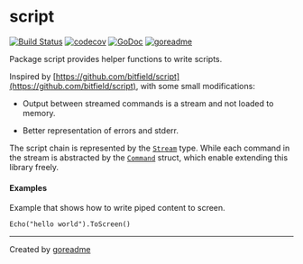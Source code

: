 # script

[![Build Status](https://travis-ci.org/posener/script.svg?branch=master)](https://travis-ci.org/posener/script)
[![codecov](https://codecov.io/gh/posener/script/branch/master/graph/badge.svg)](https://codecov.io/gh/posener/script)
[![GoDoc](https://godoc.org/github.com/posener/script?status.svg)](http://godoc.org/github.com/posener/script)
[![goreadme](https://goreadme.herokuapp.com/badge/posener/script.svg)](https://goreadme.herokuapp.com)

Package script provides helper functions to write scripts.

Inspired by [https://github.com/bitfield/script](https://github.com/bitfield/script), with some small modifications:

* Output between streamed commands is a stream and not loaded to memory.

* Better representation of errors and stderr.

The script chain is represented by the
[`Stream`](https://godoc.org/github.com/posener/script#Stream) type. While each command in the
stream is abstracted by the [`Command`](https://godoc.org/github.com/posener/script#Command)
struct, which enable extending this library freely.

#### Examples

Example that shows how to write piped content to screen.

```golang
Echo("hello world").ToScreen()
```


---

Created by [goreadme](https://github.com/apps/goreadme)
